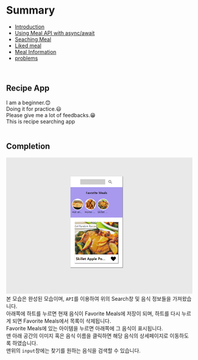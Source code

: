 # Summary
* <a href="README.md">Introduction</a>
* <a href="api.md">Using Meal API with async/await</a>
* <a href="search.md">Seaching Meal</a>
* <a href="liked.md">Liked meal</a>
* <a href="info.md">Meal Information</a>
* <a href="problems.md">problems</a>  
<br>

## Recipe App
I am a beginner.:blush:  
Doing it for practice.:smiley:  
Please give me a lot of feedbacks.:grin:  
This is recipe searching app   
<br>

## Completion
![completed](/readmeImages/1.PNG)
본 모습은 완성된 모습이며, `API`를 이용하여 위의 Search창 및 음식 정보들을 가져왔습니다.  
아래쪽에 하트를 누르면 현재 음식이 Favorite Meals에 저장이 되며, 하트를 다시 누르게 되면 Favorite Meals에서 목록이 삭제됩니다.  
Favorite Meals에 있는 아이템을 누르면 아래쪽에 그 음식이 표시됩니다.  
맨 아래 공간의 이미지 혹은 음식 이름을 클릭하면 해당 음식의 상세페이지로 이동하도록 하였습니다.  
맨위의 `input`창에는 찾기를 원하는 음식을 검색할 수 있습니다.